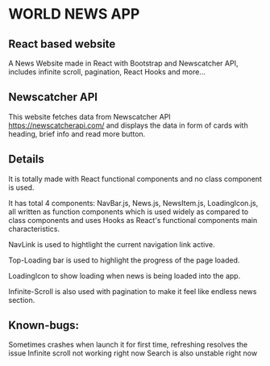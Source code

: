 # WORLD NEWS APP
## React based website
A News Website made in React with Bootstrap and Newscatcher API, includes infinite scroll, pagination, React Hooks and more...

## Newscatcher API
This website fetches data from Newscatcher API https://newscatcherapi.com/ and displays the data in form of cards with heading, brief info and read more button.

## Details
It is totally made with React functional components and no class component is used.

It has total 4 components: NavBar.js, News.js, NewsItem.js, LoadingIcon.js, all written as function components which is used widely as compared to class components and uses Hooks as React's functional components main characteristics.

NavLink is used to hightlight the current navigation link active.

Top-Loading bar is used to highlight the progress of the page loaded.

LoadingIcon to show loading when news is being loaded into the app.

Infinite-Scroll is also used with pagination to make it feel like endless news section.


## Known-bugs:
Sometimes crashes when launch it for first time, refreshing resolves the issue
Infinite scroll not working right now
Search is also unstable right now
